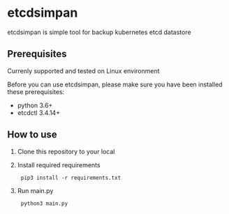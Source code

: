 # etcdsimpan
etcdsimpan is simple tool for backup kubernetes etcd datastore  

## Prerequisites  
Currenly supported and tested on Linux environment  

Before you can use etcdsimpan, please make sure you have been installed these prerequisites:  
- python 3.6+  
- etcdctl 3.4.14+  

## How to use  
 
1. Clone this repository to your local  
2. Install required requirements  

        pip3 install -r requirements.txt  

3. Run main.py  

        python3 main.py  